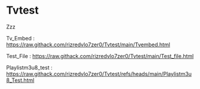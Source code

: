 # Tvtest
Zzz

Tv_Embed :
https://raw.githack.com/rizredvlo7zer0/Tvtest/main/Tvembed.html

Test_File : https://raw.githack.com/rizredvlo7zer0/Tvtest/main/Test_file.html

Playlistm3u8_test :
https://raw.githack.com/rizredvlo7zer0/Tvtest/refs/heads/main/Playlistm3u8_Test.html
